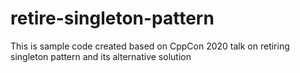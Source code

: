 # retire-singleton-pattern
This is sample code created based on CppCon 2020 talk on retiring singleton pattern and its alternative solution
